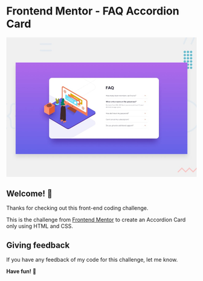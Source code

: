 # Frontend Mentor - FAQ Accordion Card

![Design preview for the FAQ Accordion Card coding challenge](./design/desktop-preview.jpg)

## Welcome! 👋

Thanks for checking out this front-end coding challenge.

This is the challenge from [Frontend Mentor](https://www.frontendmentor.io) to create an Accordion Card only using HTML and CSS.

## Giving feedback

If you have any feedback of my code for this challenge, let me know.

**Have fun!** 🚀